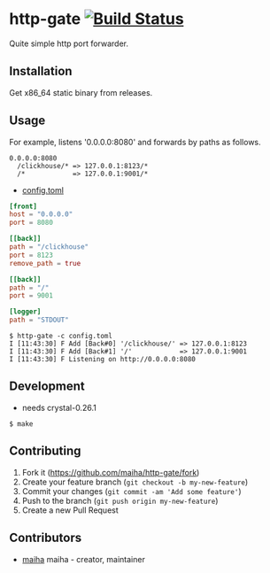# http-gate [![Build Status](https://travis-ci.org/maiha/http-gate.svg?branch=master)](https://travis-ci.org/maiha/http-gate)

Quite simple http port forwarder.

## Installation

Get x86_64 static binary from releases.

## Usage

For example, listens '0.0.0.0:8080' and forwards by paths as follows.
```
0.0.0.0:8080
  /clickhouse/* => 127.0.0.1:8123/*
  /*            => 127.0.0.1:9001/*
```

- [config.toml](./config/config.toml)

```toml
[front]
host = "0.0.0.0"
port = 8080

[[back]]
path = "/clickhouse"
port = 8123
remove_path = true

[[back]]
path = "/"
port = 9001

[logger]
path = "STDOUT"
```

```console
$ http-gate -c config.toml
I [11:43:30] F Add [Back#0] '/clickhouse/' => 127.0.0.1:8123
I [11:43:30] F Add [Back#1] '/'            => 127.0.0.1:9001
I [11:43:30] F Listening on http://0.0.0.0:8080
```

## Development

- needs crystal-0.26.1

```console
$ make
```

## Contributing

1. Fork it (<https://github.com/maiha/http-gate/fork>)
2. Create your feature branch (`git checkout -b my-new-feature`)
3. Commit your changes (`git commit -am 'Add some feature'`)
4. Push to the branch (`git push origin my-new-feature`)
5. Create a new Pull Request

## Contributors

- [maiha](https://github.com/maiha) maiha - creator, maintainer
